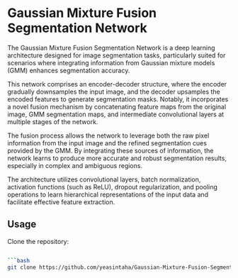 # Gaussian Mixture Fusion Segmentation Network
The Gaussian Mixture Fusion Segmentation Network is a deep learning architecture designed for image segmentation tasks, particularly suited for scenarios where integrating information from Gaussian mixture models (GMM) enhances segmentation accuracy.

This network comprises an encoder-decoder structure, where the encoder gradually downsamples the input image, and the decoder upsamples the encoded features to generate segmentation masks. Notably, it incorporates a novel fusion mechanism by concatenating feature maps from the original image, GMM segmentation maps, and intermediate convolutional layers at multiple stages of the network.

The fusion process allows the network to leverage both the raw pixel information from the input image and the refined segmentation cues provided by the GMM. By integrating these sources of information, the network learns to produce more accurate and robust segmentation results, especially in complex and ambiguous regions.

The architecture utilizes convolutional layers, batch normalization, activation functions (such as ReLU), dropout regularization, and pooling operations to learn hierarchical representations of the input data and facilitate effective feature extraction.

## Usage

Clone the repository:

```bash

```bash
git clone https://github.com/yeasintaha/Gaussian-Mixture-Fusion-Segmentation-Network.git

```
